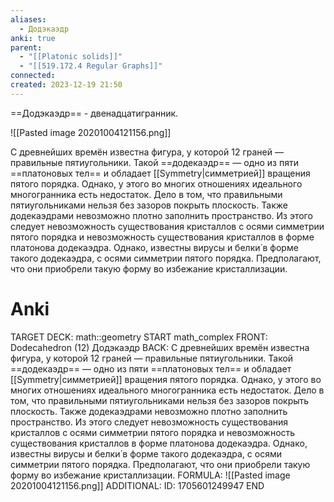 ```yaml
---
aliases:
  - Додэкаэдр
anki: true
parent:
  - "[[Platonic solids]]"
  - "[[519.172.4 Regular Graphs]]"
connected: 
created: 2023-12-19 21:50
---
```


==Додэкаэдр== - двенадцатигранник.

![[Pasted image 20201004121156.png]]

С древнейших времён известна фигура, у которой 12 граней — правильные пятиугольники. Такой ==додекаэдр== — одно из пяти ==платоновых тел== и обладает [[Symmetry|симметрией]] вращения пятого порядка. Однако, у этого во многих отношениях идеального многогранника есть недостаток. Дело в том, что правильными пятиугольниками нельзя без зазоров покрыть плоскость. Также додекаэдрами невозможно плотно заполнить пространство. Из этого следует невозможность существования кристаллов с осями симметрии пятого порядка и невозможность существования кристаллов в форме платонова додекаэдра. Однако, известны вирусы и белки́ в форме такого додекаэдра, с осями симметрии пятого порядка. Предполагают, что они приобрели такую форму во избежание кристаллизации.


# Anki
TARGET DECK: math::geometry
START
math_complex
FRONT: Dodecahedron (12)
Додэкаэдр
BACK: С древнейших времён известна фигура, у которой 12 граней — правильные пятиугольники. Такой ==додекаэдр== — одно из пяти ==платоновых тел== и обладает [[Symmetry|симметрией]] вращения пятого порядка. Однако, у этого во многих отношениях идеального многогранника есть недостаток. Дело в том, что правильными пятиугольниками нельзя без зазоров покрыть плоскость. Также додекаэдрами невозможно плотно заполнить пространство. Из этого следует невозможность существования кристаллов с осями симметрии пятого порядка и невозможность существования кристаллов в форме платонова додекаэдра. Однако, известны вирусы и белки́ в форме такого додекаэдра, с осями симметрии пятого порядка. Предполагают, что они приобрели такую форму во избежание кристаллизации.
FORMULA: ![[Pasted image 20201004121156.png]]
ADDITIONAL:
ID: 1705601249947
END